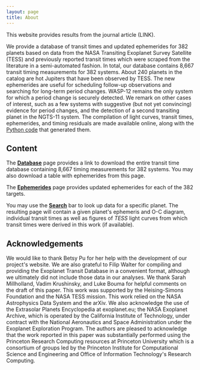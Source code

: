 ```yaml
---
layout: page
title: About
---
```


This website provides results from the journal article (LINK). 

We provide a database of transit times and updated ephemerides for 382 planets based on data from the NASA Transiting Exoplanet Survey Satellite (TESS) and previously reported
transit times which were scraped from the literature in a semi-automated fashion. In total, our database contains 8,667 transit timing measurements for 382 systems. About 240 planets in the catalog are hot Jupiters that have been observed by TESS. The new ephemerides are useful for scheduling follow-up observations and searching for long-term period changes.  WASP-12 remains the only system for which a period change
is securely detected. We remark on other cases of interest, such as a few systems with suggestive (but not yet convincing) evidence for period changes, and the detection of a second transiting planet in the NGTS-11 system. The compilation of light curves, transit times, ephemerides, and timing residuals are made available online, along with the [Python code](https://github.com/transit-timing/tt) that generated them.


 
## Content
The **[Database](https://transit-timing.github.io/database/)** page provides a link to download the entire transit time database containing 8,667 timing measurements for 382 systems. You may also download a table with ephemerides from this page. 

The **[Ephemerides](https://transit-timing.github.io/ephemerides/)** page provides updated ephemerides for each of the 382 targets. 

You may use the **[Search](https://transit-timing.github.io/search)** bar to look up data for a specific planet. The resulting page will contain a given planet's ephemeris and O-C diagram, individual transit times as well as figures of *TESS* light curves from which transit times were derived in this work (if available). 


## Acknowledgements
We would like to thank Betsy Pu for her help with the development of our project's website. We are also grateful to Filip Walter
 for compiling and providing the Exoplanet Transit Database
in a convenient format, although we ultimately did not include those
data in our analyses. We thank
Sarah Millholland, Vadim Krushinsky, and Luke Bouma for helpful comments on the draft of this paper. 
This work was supported by the Heising-Simons Foundation
and the NASA TESS mission.
This work relied on 
the NASA Astrophysics Data System and
the arXiv.
We also acknowledge the use of
the Extrasolar Planets Encyclopedia at exoplanet.eu; the NASA Exoplanet Archive, which is operated by the California Institute of Technology, under contract with the National Aeronautics and Space Administration under the Exoplanet Exploration Program. The authors are pleased to acknowledge that the work reported in this paper was substantially performed using the Princeton Research Computing resources at Princeton University which is a consortium of groups led by the Princeton Institute for Computational Science and Engineering and Office of Information Technology's Research Computing.
